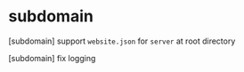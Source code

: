 # subdomain

[subdomain] support `website.json` for `server` at root directory

[subdomain] fix logging
